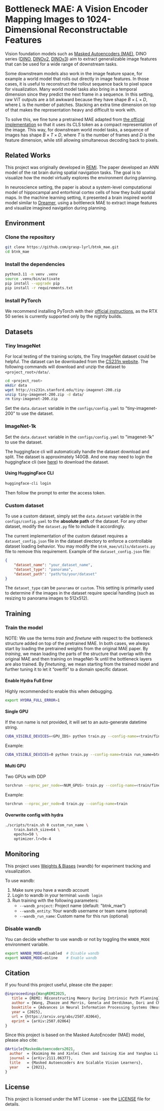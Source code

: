 # Bottleneck MAE: A Vision Encoder Mapping Images to 1024-Dimensional Reconstructable Features

Vision foundation models such as [Masked Autoencoders (MAE)](https://arxiv.org/abs/2111.06377), DINO series ([DINO](https://arxiv.org/abs/2104.14294), [DINOv2](https://arxiv.org/abs/2304.07193), [DINOv3](https://arxiv.org/abs/2508.10104)) aim to extract generalizable image features that can be used for a wide range of downstream tasks.

Some downstream models also work in the image feature space, for example a world model that rolls out directly in image features. In those cases, it is useful to reconstruct the rollout sequence back to pixel space for visualization. Many world model tasks also bring in a temporal dimension since they predict the next frame in a sequence. In this setting, raw ViT outputs are a bit awkward because they have shape $B \times L \times D$, where $L$ is the number of patches. Stacking an extra time dimension on top of that makes the representation heavy and difficult to work with.

To solve this, we fine tune a pretrained MAE adapted from [the official implementation](https://github.com/facebookresearch/mae) so that it uses its CLS token as a compact representation of the image. This way, for downstream world model tasks, a sequence of images has shape $B \times T \times D$, where $T$ is the number of frames and $D$ is the feature dimension, while still allowing simultaneous decoding back to pixels.

## Related Works
This project was originally developed in [REMI](https://arxiv.org/abs/2507.02064). The paper developed an ANN model of the rat brain during spatial navigation tasks. The goal is to visualize how the model virtually explores the environment during planning. 

In neuroscience setting, the paper is about a system-level computational model of hippocampal and entorhinal cortex cells of how they build spatial maps. In the machine learning setting, it presented a brain inspired world model similar to [Dreamer](https://arxiv.org/abs/2301.04104), using a bottleneck MAE to extract image features and visualize imagined navigation during planning.

## Environment
### Clone the repository
```bash
git clone https://github.com/grasp-lyrl/btnk_mae.git
cd btnk_mae
```

### Install the dependencies
```bash
python3.11 -m venv .venv
source .venv/bin/activate
pip install --upgrade pip
pip install -r requirements.txt
```

### Install PyTorch
We recommend installing PyTorch with their [official instructions](https://pytorch.org/get-started/locally/), as the RTX 50 series is currently supported only by the nightly builds.

## Datasets
### Tiny ImageNet
For local testing of the training scripts, the Tiny ImageNet dataset could be helpful. The dataset can be downloaded from the [CS231n website](http://cs231n.stanford.edu/tiny-imagenet-200.zip). The following commands will download and unzip the dataset to `<project_root>/data/`.
```bash
cd <project_root>
mkdir data
wget http://cs231n.stanford.edu/tiny-imagenet-200.zip
unzip tiny-imagenet-200.zip -d data/ 
rm tiny-imagenet-200.zip
```
Set the `data.dataset` variable in the `configs/config.yaml` to "tiny-imagenet-200" to use the dataset.

### ImageNet-1k
Set the `data.dataset` variable in the `configs/config.yaml` to "imagenet-1k" to use the dataset.

The huggingface cli will automatically handle the dataset download and split. The dataset is approximately 140GB. And one may need to login the huggingface cli (see [here](https://huggingface.co/docs/huggingface_hub/en/guides/cli#huggingface-cli-login)) to download the dataset.

#### Using HuggingFace CLI
```bash
huggingface-cli login
```
Then follow the prompt to enter the access token.

### Custom dataset
To use a custom dataset, simply set the `data.dataset` variable in the `configs/config.yaml` to the **absolute path** of the dataset. For any other dataset, modify the `dataset.py` file to include it accordingly.

The current implementation of the custom dataset requires a `dataset_config.json` file in the dataset directory to enforce a controllable dataset loading behavior. You may modify the `btnk_mae/utils/datasets.py` file to remove this requirement. Example of the `dataset_config.json` file:
```json
{
    "dataset_name": "your_dataset_name",
    "dataset_type": "panorama",
    "dataset_path": "path/to/your/dataset"
}
```

The `dataset_type` can be `panorama` or `custom`. This setting is primarily used to determine if the images in the dataset require special handling (such as resizing to panorama images to 512x512).

## Training
### Train the model
NOTE: We use the terms *train* and *finetune* with respect to the bottleneck structure added on top of the pretrained MAE. In both cases, we always start by loading the pretrained weights from the original MAE paper. By *training*, we mean loading the parts of the structure that overlap with the original MAE and then training on ImageNet-1k until the bottleneck layers are also trained. By *finetuning*, we mean starting from the trained model and further tuning it to let it “overfit” to a domain specific dataset.

#### Enable Hydra Full Error
Highly recommended to enable this when debugging.
```bash
export HYDRA_FULL_ERROR=1
```
#### Single GPU
If the run name is not provided, it will set to an auto-generate datetime string.
```bash
CUDA_VISIBLE_DEVICES=<GPU_IDS> python train.py --config-name=<train/finetune> run_name=<RUN_NAME> [any Hydra overrides…]
```
Example:
```bash
CUDA_VISIBLE_DEVICES=0 python train.py --config-name=train run_name=btnk_mae
```
#### Multi GPU
Two GPUs with DDP
```bash
torchrun --nproc_per_node=<NUM_GPUS> train.py --config-name=<train/finetune> run_name=<RUN_NAME> [any Hydra overrides…]
```
Example:
```bash
torchrun --nproc_per_node=8 train.py --config-name=train
```

#### Overwrite config with hydra
```bash
./scripts/train.sh 0 custom_run_name \
    train.batch_size=64 \
    epochs=50 \
    optimizer.lr=5e-4
```

## Monitoring
This project uses [Weights & Biases](https://wandb.ai/) (wandb) for experiment tracking and visualization.

To use wandb:
1. Make sure you have a wandb account
2. Login to wandb in your terminal: `wandb login`
3. Run training with the following parameters:
   - `--wandb_project`: Project name (default: "btnk_mae")
   - `--wandb_entity`: Your wandb username or team name (optional)
   - `--wandb_run_name`: Custom name for this run (optional)

### Disable wandb
You can decide whether to use wandb or not by toggling the `WANDB_MODE` environment variable.
```bash
export WANDB_MODE=disabled  # Disable wandb
export WANDB_MODE=online    # Enable wandb
```

## Citation
If you found this project useful, please cite the paper:
```bibtex 
@inproceedings{WangREMI2025,
   title = {REMI: REconstructing Memory During Intrinsic Path Planning},
   author = {Wang, Zhaoze and Morris, Genela and Derdikman, Dori and Chaudhari, Pratik and Balasubramanian, Vijay},
   booktitle = {Advances in Neural Information Processing Systems (NeurIPS)},
   year = {2025},
   url = {https://arxiv.org/abs/2507.02064},
   eprint = {arXiv:2507.02064}
}
```
Since this project is based on the Masked AutoEncoder (MAE) model, please also cite:
```bibtex
@Article{MaskedAutoencoders2021,
  author  = {Kaiming He and Xinlei Chen and Saining Xie and Yanghao Li and Piotr Doll{\'a}r and Ross Girshick},
  journal = {arXiv:2111.06377},
  title   = {Masked Autoencoders Are Scalable Vision Learners},
  year    = {2021},
}
```

## License
This project is licensed under the MIT License - see the [LICENSE](LICENSE) file for details.
